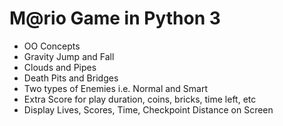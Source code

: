 # M@rio Game in Python 3

- OO Concepts
- Gravity Jump and Fall
- Clouds and Pipes
- Death Pits and Bridges
- Two types of Enemies i.e. Normal and Smart
- Extra Score for play duration, coins, bricks, time left, etc
- Display Lives, Scores, Time, Checkpoint Distance on Screen

